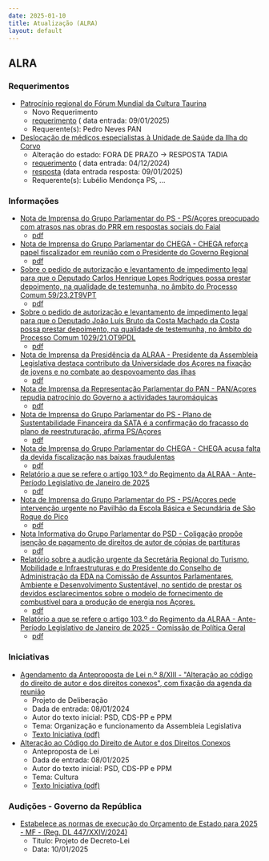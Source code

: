 ```yaml
---
date: 2025-01-10
title: Atualização (ALRA)
layout: default
---
```

## ALRA

### Requerimentos

* [Patrocínio regional do Fórum Mundial da Cultura Taurina](http://base.alra.pt:82/4DACTION/w_pesquisa_registo/4/8649)
  * Novo Requerimento
  * [requerimento](http://base.alra.pt:82/Doc_Req/XIIIreque240.pdf) ( data entrada: 09/01/2025)
  * Requerente(s): Pedro Neves PAN
* [Deslocação de médicos especialistas à Unidade de Saúde da Ilha do Corvo](http://base.alra.pt:82/4DACTION/w_pesquisa_registo/4/8621)
  * Alteração do estado: FORA DE PRAZO → RESPOSTA TADIA
  * [requerimento](http://base.alra.pt:82/Doc_Req/XIIIreque222.pdf) ( data entrada: 04/12/2024)
  * [resposta](http://base.alra.pt:82/Doc_Req/XIIIrequeresp222.pdf) (data entrada resposta: 09/01/2025)
  * Requerente(s): Lubélio Mendonça PS, ...

### Informações

* [Nota de Imprensa do Grupo Parlamentar do PS - PS/Açores preocupado com atrasos nas obras do PRR em respostas sociais do Faial](http://base.alra.pt:82/4DACTION/w_pesquisa_registo/8/20907)
  * [pdf](http://base.alra.pt:82/Doc_Noticias/NI20907.pdf)
* [Nota de Imprensa do Grupo Parlamentar do CHEGA - CHEGA reforça papel fiscalizador em reunião com o Presidente do Governo Regional](http://base.alra.pt:82/4DACTION/w_pesquisa_registo/8/20908)
  * [pdf](http://base.alra.pt:82/Doc_Noticias/NI20908.pdf)
* [Sobre o pedido de autorização e levantamento de impedimento legal para que o Deputado Carlos Henrique Lopes Rodrigues possa prestar depoimento, na qualidade de testemunha, no âmbito do  Processo Comum 59/23.2T9VPT](http://base.alra.pt:82/4DACTION/w_pesquisa_registo/8/20909)
  * [pdf](http://base.alra.pt:82/Doc_Noticias/NI20909.pdf)
* [Sobre o pedido de autorização e levantamento de impedimento legal para que o Deputado João Luís Bruto da Costa Machado da Costa possa prestar depoimento, na qualidade de testemunha, no âmbito do  Processo Comum 1029/21.OT9PDL](http://base.alra.pt:82/4DACTION/w_pesquisa_registo/8/20910)
  * [pdf](http://base.alra.pt:82/Doc_Noticias/NI20910.pdf)
* [Nota de Imprensa da Presidência da ALRAA - Presidente da Assembleia Legislativa destaca contributo da Universidade dos Açores na fixação de jovens e no combate ao despovoamento das ilhas](http://base.alra.pt:82/4DACTION/w_pesquisa_registo/8/20911)
  * [pdf](http://base.alra.pt:82/Doc_Noticias/NI20911.pdf)
* [Nota de Imprensa da Representação Parlamentar do PAN - PAN/Açores repudia patrocínio do Governo a actividades tauromáquicas](http://base.alra.pt:82/4DACTION/w_pesquisa_registo/8/20912)
  * [pdf](http://base.alra.pt:82/Doc_Noticias/NI20912.pdf)
* [Nota de Imprensa do Grupo Parlamentar do PS - Plano de Sustentabilidade Financeira da SATA é a confirmação do fracasso do plano de reestruturação, afirma PS/Açores](http://base.alra.pt:82/4DACTION/w_pesquisa_registo/8/20913)
  * [pdf](http://base.alra.pt:82/Doc_Noticias/NI20913.pdf)
* [Nota de Imprensa do Grupo Parlamentar do CHEGA - CHEGA acusa falta da devida fiscalização nas baixas fraudulentas](http://base.alra.pt:82/4DACTION/w_pesquisa_registo/8/20914)
  * [pdf](http://base.alra.pt:82/Doc_Noticias/NI20914.pdf)
* [Relatório a que se refere o artigo 103.º do Regimento da ALRAA - Ante-Período Legislativo de Janeiro de 2025](http://base.alra.pt:82/4DACTION/w_pesquisa_registo/8/20915)
  * [pdf](http://base.alra.pt:82/Doc_Noticias/NI20915.pdf)
* [Nota de Imprensa do Grupo Parlamentar do PS - PS/Açores pede intervenção urgente no Pavilhão da Escola Básica e Secundária de São Roque do Pico](http://base.alra.pt:82/4DACTION/w_pesquisa_registo/8/20916)
  * [pdf](http://base.alra.pt:82/Doc_Noticias/NI20916.pdf)
* [Nota Informativa do Grupo Parlamentar do PSD - Coligação propõe isenção de pagamento de direitos de autor de cópias de partituras](http://base.alra.pt:82/4DACTION/w_pesquisa_registo/8/20917)
  * [pdf](http://base.alra.pt:82/Doc_Noticias/NI20917.pdf)
* [Relatório sobre a audição urgente da Secretária Regional do Turismo, Mobilidade e Infraestruturas e do Presidente do Conselho de Administração da EDA na Comissão de Assuntos Parlamentares, Ambiente e Desenvolvimento Sustentável, no sentido de prestar os devidos esclarecimentos sobre o modelo de fornecimento de combustível para a produção de energia nos Açores.](http://base.alra.pt:82/4DACTION/w_pesquisa_registo/8/20918)
  * [pdf](http://base.alra.pt:82/Doc_Noticias/NI20918.pdf)
* [Relatório a que se refere o artigo 103.º do Regimento da ALRAA - Ante-Período Legislativo de Janeiro de 2025 - Comissão de Política Geral](http://base.alra.pt:82/4DACTION/w_pesquisa_registo/8/20919)
  * [pdf](http://base.alra.pt:82/Doc_Noticias/NI20919.pdf)

### Iniciativas

* [Agendamento da Anteproposta de Lei n.º 8/XIII - "Alteração ao código do direito de autor e dos direitos conexos", com fixação da agenda da reunião](http://base.alra.pt:82/4DACTION/w_pesquisa_registo/3/3668)
  * Projeto de Deliberação
  * Dada de entrada: 08/01/2024
  * Autor do texto inicial: PSD, CDS-PP e PPM
  * Tema: Organização e funcionamento da Assembleia Legislativa
  * [Texto Iniciativa (pdf)](http://base.alra.pt:82/iniciativas/iniciativas/XIIIEPjD002.pdf)
* [Alteração ao Código do Direito de Autor e dos Direitos Conexos](http://base.alra.pt:82/4DACTION/w_pesquisa_registo/3/3669)
  * Anteproposta de Lei
  * Dada de entrada: 08/01/2025
  * Autor do texto inicial: PSD, CDS-PP e PPM
  * Tema: Cultura
  * [Texto Iniciativa (pdf)](http://base.alra.pt:82/iniciativas/iniciativas/XIIIEAPpL008.pdf)

### Audições - Governo da República

* [Estabelece as normas de execução do Orçamento de Estado para 2025 - MF - (Reg. DL 447/XXIV/2024)](http://base.alra.pt:82/4DACTION/w_pesquisa_registo/2/3303)
  * Titulo: Projeto de Decreto-Lei
  * Data: 10/01/2025
